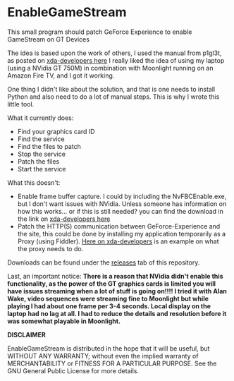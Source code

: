 # EnableGameStream

This small program should patch GeForce Experience to enable GameStream on GT Devices

The idea is based upon the work of others, I used the manual from p1gl3t, as posted on [xda-developers here](http://forum.xda-developers.com/showpost.php?p=58240849&postcount=123)
I really liked the idea of using my laptop (using a NVidia GT 750M) in combination with Moonlight running on an Amazon Fire TV, and I got it working.

One thing I didn't like about the solution, and that is one needs to install Python and also need to do a lot of manual steps.
This is why I wrote this little tool.

What it currently does:
* Find your graphics card ID
* Find the service
* Find the files to patch
* Stop the service
* Patch the files
* Start the service

What this doesn't:
* Enable frame buffer capture. I could by including the NvFBCEnable.exe, but I don't want issues with NVidia. Unless someone has information on how this works... or if this is still needed? you can find the download in the link on [xda-developers here](http://forum.xda-developers.com/showpost.php?p=58240849&postcount=123)
* Patch the HTTP(S) communication between GeForce-Experience and the site, this could be done by installing my application temporarily as a Proxy (using Fiddler). [Here on xda-developers](http://forum.xda-developers.com/showpost.php?p=62867011&postcount=158) is an example on what the proxy needs to do.

Downloads can be found under the [releases](https://github.com/Lakritzator/EnableGameStream/releases) tab of this repository.

Last, an important notice:
**There is a reason that NVidia didn't enable this functionality, as the power of the GT graphics cards is limited you will have issues streaming when a lot of stuff is going on!!!! I tried it with Alan Wake, video sequences were streaming fine to Moonlight but while playing I had about one frame per 3-4 seconds. Local display on the laptop had no lag at all. I had to reduce the details and resolution before it was somewhat playable in Moonlight.**


**DISCLAIMER**

EnableGameStream is distributed in the hope that it will be useful,
but WITHOUT ANY WARRANTY; without even the implied warranty of
MERCHANTABILITY or FITNESS FOR A PARTICULAR PURPOSE.  See the
GNU General Public License for more details.
